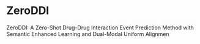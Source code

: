 # ZeroDDI
ZeroDDI: A Zero-Shot Drug-Drug Interaction Event Prediction Method with Semantic Enhanced Learning and Dual-Modal Uniform Alignmen
